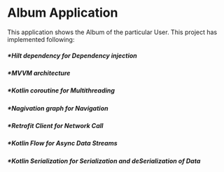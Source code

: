 # Album Application
This application shows the Album of the particular User.
This project has implemented following:

##### *Hilt dependency for Dependency injection

##### *MVVM architecture

##### *Kotlin coroutine for Multithreading

##### *Nagivation graph for Navigation

##### *Retrofit Client for Network Call

##### *Kotlin Flow for Async Data Streams

##### *Kotlin Serialization for Serialization and deSerialization of Data





